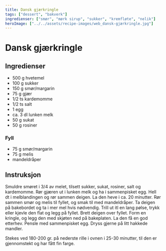 ```yaml
---
title: Dansk gjærkringle
tags: ["dessert", "bakverk"]
ingredienser: ["smør", "mørk sirup", "sukker", "kremfløte", "nelik"]
heroImage: ["../../assets/recipe-images/web_dansk-gjærkringle.jpg"]
---
```


# Dansk gjærkringle

## Ingredienser

- 500 g hvetemel
- 100 g sukker
- 150 g smør/margarin
- 75 g gjær
- 1/2 ts kardemomme
- 1/2 ts salt
- 1 egg
- ca. 3 dl lunken melk
- 50 g sukat
- 50 g rosiner

### Fyll

- 75 g smør/margarin
- 75 g melis
- mandeldråper

## Instruksjon

Smuldre smøret i 3/4 av melet, tilsett sukker, sukat, rosiner, salt og kardemomme. Rør gjæren ut i lunken melk og ha i sammenpisket egg. Hell dt i melblandingen og rør sammen deigen. La den heve i ca. 20 minutter. Rør sammen smør og melis til fyllet, og smak til med mandeldråper. Ta deigen på bakebordet og ta i mer mel hvis nødvendig. Trill ut itl en lang pølse, trykk eller kjevle den flat og legg på fyllet. Brett deigen over fyllet. Form en kringle, og legg den med skjøten ned på bakeplaten. La den få en god etterhev. Pensle med sammenpisket egg. Dryss gjerne på litt hakkede mandler.

Stekes ved 180-200 gr. på nederste rille i ovnen i 25-30 minutter, til den er gjennomstekt og har fått fin farge.
